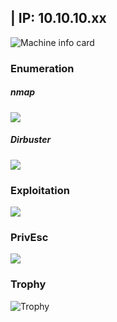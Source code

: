 ## <Name> | IP: 10.10.10.xx

![Machine info card](machine.png)

### Enumeration

##### nmap

![](1.png)


##### Dirbuster

![](1.1.png)


### Exploitation

![](2.1.png)


### PrivEsc

![](3.1.png)

### Trophy

![Trophy](trophy.png)